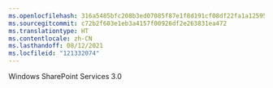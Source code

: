 ```yaml
---
ms.openlocfilehash: 316a5485bfc208b3ed07085f87e1f8d191cf08df22fa1a12595e5e83090aff97
ms.sourcegitcommit: c72b2f603e1eb3a4157f00926df2e263831ea472
ms.translationtype: HT
ms.contentlocale: zh-CN
ms.lasthandoff: 08/12/2021
ms.locfileid: "121332074"
---
```

 Windows SharePoint Services 3.0 